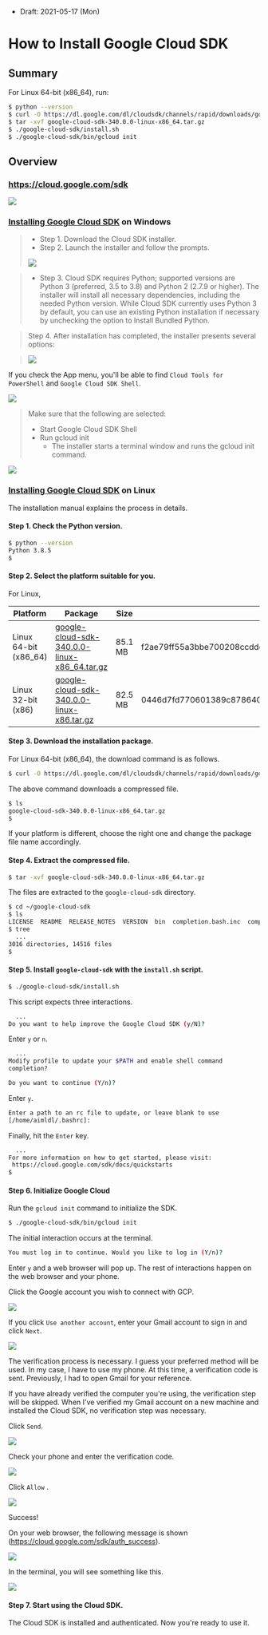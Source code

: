 * Draft: 2021-05-17 (Mon)

# How to Install Google Cloud SDK

## Summary

For Linux 64-bit (x86_64), run:

```bash
$ python --version
$ curl -O https://dl.google.com/dl/cloudsdk/channels/rapid/downloads/google-cloud-sdk-340.0.0-linux-x86_64.tar.gz
$ tar -xvf google-cloud-sdk-340.0.0-linux-x86_64.tar.gz
$ ./google-cloud-sdk/install.sh
$ ./google-cloud-sdk/bin/gcloud init
```

## Overview

### https://cloud.google.com/sdk

<img src="images/gcp-cloud_sdk-homepage.png">

### [Installing Google Cloud SDK](https://cloud.google.com/sdk/docs/install) on Windows

> * Step 1. Download the Cloud SDK installer.
> * Step 2. Launch the installer and follow the prompts.
> <img src='images/screen-reader-mode.png'>

> * Step 3. Cloud SDK requires Python; supported versions are Python 3 (preferred, 3.5 to 3.8) and Python 2 (2.7.9 or higher).
> The installer will install all necessary dependencies, including the needed Python version. While Cloud SDK currently uses Python 3 by default, you can use an existing Python installation if necessary by unchecking the option to Install Bundled Python.

> Step 4. After installation has completed, the installer presents several options:

> <img src='images/windows-installer-prompt.png'>

If you check the App menu, you'll be able to find `Cloud Tools for PowerShell` and `Google Cloud SDK Shell`.

<img src='images/win10-recently_added-google_cloud_sdk_shell_cloud_tools_for_powershell.png'>

> Make sure that the following are selected:
> * Start Google Cloud SDK Shell
> * Run gcloud init
>   * The installer starts a terminal window and runs the gcloud init command.

<img src='images/google_cloud_sdk-install_on_win10-terminal.png'>

### [Installing Google Cloud SDK](https://cloud.google.com/sdk/docs/install) on Linux
The installation manual explains the process in details.

#### Step 1. Check the Python version.

```bash
$ python --version
Python 3.8.5
$
```

#### Step 2. Select the platform suitable for you.

For Linux,

| Platform              | Package                                                      | Size    | SHA256 Checksum                                              |
| --------------------- | ------------------------------------------------------------ | ------- | ------------------------------------------------------------ |
| Linux 64-bit (x86_64) | [google-cloud-sdk-340.0.0-linux-x86_64.tar.gz](https://dl.google.com/dl/cloudsdk/channels/rapid/downloads/google-cloud-sdk-340.0.0-linux-x86_64.tar.gz) | 85.1 MB | f2ae79ff55a3bbe700208ccdde49c2fd5511c03016e3a09f69257ffdd6a6a9d6 |
| Linux 32-bit (x86)    | [google-cloud-sdk-340.0.0-linux-x86.tar.gz](https://dl.google.com/dl/cloudsdk/channels/rapid/downloads/google-cloud-sdk-340.0.0-linux-x86.tar.gz) | 82.5 MB | 0446d7fd770601389c878640c8749d6336f3097c5e99005d5eab4b911343baf1 |

#### Step 3. Download the installation package.

For Linux 64-bit (x86_64), the download command is as follows.

```bash
$ curl -O https://dl.google.com/dl/cloudsdk/channels/rapid/downloads/google-cloud-sdk-340.0.0-linux-x86_64.tar.gz
```

The above command downloads a compressed file.

```bash
$ ls
google-cloud-sdk-340.0.0-linux-x86_64.tar.gz
$
```

If your platform is different, choose the right one and change the package file name accordingly.

#### Step 4. Extract the compressed file.

```bash
$ tar -xvf google-cloud-sdk-340.0.0-linux-x86_64.tar.gz
```

The files are extracted to the `google-cloud-sdk` directory.

```bash
$ cd ~/google-cloud-sdk
$ ls
LICENSE  README  RELEASE_NOTES  VERSION  bin  completion.bash.inc  completion.zsh.inc  data  deb  install.bat  install.sh  lib  path.bash.inc  path.fish.inc  path.zsh.inc  platform  properties  rpm
$ tree
  ...
3016 directories, 14516 files
$
```

#### Step 5. Install `google-cloud-sdk` with the `install.sh` script.

```bash
$ ./google-cloud-sdk/install.sh
```

This script expects three interactions.

```bash
  ...
Do you want to help improve the Google Cloud SDK (y/N)? 
```

Enter `y` or `n`.

```bash
  ...
Modify profile to update your $PATH and enable shell command 
completion?

Do you want to continue (Y/n)?
```

Enter `y`.

```bash
Enter a path to an rc file to update, or leave blank to use 
[/home/aimldl/.bashrc]: 
```

Finally, hit the `Enter` key.

```bash
  ...
For more information on how to get started, please visit:
 https://cloud.google.com/sdk/docs/quickstarts
$
```

#### Step 6. Initialize Google Cloud

Run the `gcloud init` command to initialize the SDK.

```bash
$ ./google-cloud-sdk/bin/gcloud init
```

The initial interaction occurs at the terminal.

```bash
You must log in to continue. Would you like to log in (Y/n)?
```

Enter `y` and a web browser will pop up. The rest of interactions happen on the web browser and your phone.

Click the Google account you wish to connect with GCP.

<img src="images/sign_in_with_google-choose_an_account.png">

If you click `Use another account`, enter your Gmail account to sign in and click `Next`.

<img src="images/sign_in_with_google.png">

The verification process is necessary. I guess your preferred method will be used. In my case, I have to use my phone. At this time, a verification code is sent. Previously, I had to open Gmail for your reference.

If you have already verified the computer you're using, the verification step will be skipped. When I've verified my Gmail account on a new machine and installed the Cloud SDK, no verification step was necessary.

Click `Send`.

<img src='images/sign_in_with_google-verify_its_you.png'>

Check your phone and enter the verification code.

<img src='images/sign_in_with_google-verify_its_you-enter_the_code.png'>

Click `Allow` .

<img src="images/sign_in_with_google-google_cloud_sdk_wants_to_access_your_google_account.png">

Success!

On your web browser, the following message is shown (https://cloud.google.com/sdk/auth_success).

<img src="images/cloud_sdk-you_are_now_authenticaed_with_the_google_cloud_sdk.png">

In the terminal, you will see something like this.

<img src="images/cloud_sdk-terminal-you_are_logged_in_as.png">

#### Step 7. Start using the Cloud SDK.

The Cloud SDK is installed and authenticated. Now you're ready to use it.
